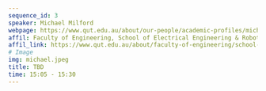 ```yaml
---
sequence_id: 3
speaker: Michael Milford
webpage: https://www.qut.edu.au/about/our-people/academic-profiles/michael.milford
affil: Faculty of Engineering, School of Electrical Engineering & Robotics
affil_link: https://www.qut.edu.au/about/faculty-of-engineering/school-of-electrical-engineering-and-robotics
# Image
img: michael.jpeg
title: TBD
time: 15:05 - 15:30
---
```

